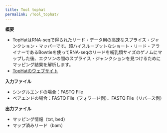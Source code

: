 ```yaml
---
title: Tool tophat
permalink: /Tool_tophat/
---
```


**概要**

-   TopHatはRNA-seqで得られたリード・データ用の高速なスプライス・ジャンクション・マッパーです。超ハイスループットなショート・リード・アライナーであるBowtieを使ってRNA-seqのリードを哺乳類サイズのゲノムにマップした後、エクソンの間のスプライス・ジャンクションを見つけるためにマッピング結果を解析します。
-   [TopHatのウェブサイト](http://ccb.jhu.edu/software/tophat/index.shtml)

**入力ファイル**

-   シングルエンドの場合：FASTQ File
-   ペアエンドの場合：FASTQ File（フォワード側）、FASTQ File（リバース側）

**出力ファイル**

-   マッピング情報（txt, bed）
-   マップ済みリード（bam）
